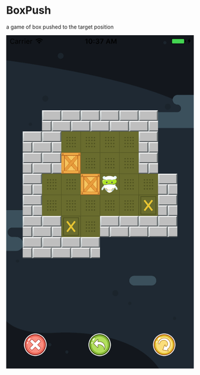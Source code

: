 # BoxPush
a game of box pushed to the target position


![](https://github.com/BobliiExp/BoxPush/blob/master/BoxPush/Images/demo.png)

